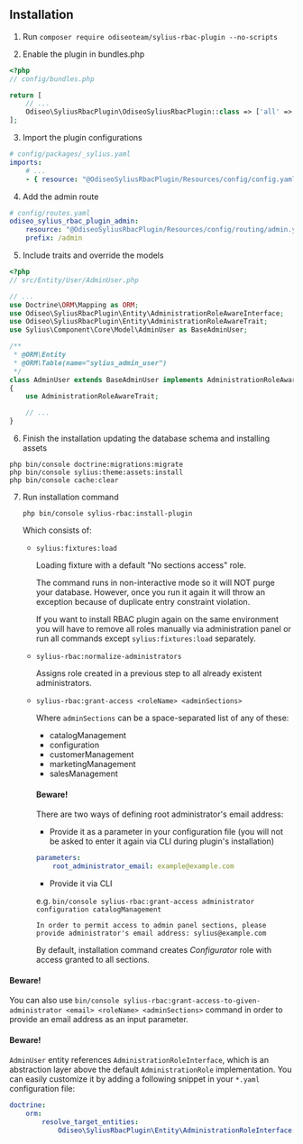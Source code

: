 ## Installation

1. Run `composer require odiseoteam/sylius-rbac-plugin --no-scripts`

2. Enable the plugin in bundles.php

```php
<?php
// config/bundles.php

return [
    // ...
    Odiseo\SyliusRbacPlugin\OdiseoSyliusRbacPlugin::class => ['all' => true],
];
```

3. Import the plugin configurations

```yml
# config/packages/_sylius.yaml
imports:
    # ...
    - { resource: "@OdiseoSyliusRbacPlugin/Resources/config/config.yaml" }
```

4. Add the admin route

```yml
# config/routes.yaml
odiseo_sylius_rbac_plugin_admin:
    resource: "@OdiseoSyliusRbacPlugin/Resources/config/routing/admin.yaml"
    prefix: /admin
```

5. Include traits and override the models

```php
<?php
// src/Entity/User/AdminUser.php

// ...
use Doctrine\ORM\Mapping as ORM;
use Odiseo\SyliusRbacPlugin\Entity\AdministrationRoleAwareInterface;
use Odiseo\SyliusRbacPlugin\Entity\AdministrationRoleAwareTrait;
use Sylius\Component\Core\Model\AdminUser as BaseAdminUser;

/**
 * @ORM\Entity
 * @ORM\Table(name="sylius_admin_user")
 */
class AdminUser extends BaseAdminUser implements AdministrationRoleAwareInterface
{
    use AdministrationRoleAwareTrait;

    // ...
}
```

6. Finish the installation updating the database schema and installing assets

```
php bin/console doctrine:migrations:migrate
php bin/console sylius:theme:assets:install
php bin/console cache:clear
```

7. Run installation command

    ```
    php bin/console sylius-rbac:install-plugin
    ```

   Which consists of:

    * `sylius:fixtures:load`

      Loading fixture with a default "No sections access" role.

      The command runs in non-interactive mode so it will NOT purge your database.
      However, once you run it again it will throw an exception because of duplicate entry constraint violation.

      If you want to install RBAC plugin again on the same environment you will have to remove all roles manually
      via administration panel or run all commands except `sylius:fixtures:load` separately.

    * `sylius-rbac:normalize-administrators`

      Assigns role created in a previous step to all already existent administrators.

    * `sylius-rbac:grant-access <roleName> <adminSections>`

      Where `adminSections` can be a space-separated list of any of these:
        * catalogManagement
        * configuration
        * customerManagement
        * marketingManagement
        * salesManagement

      #### Beware!

      There are two ways of defining root administrator's email address:

        * Provide it as a parameter in your configuration file (you will not be asked to enter it again via CLI during
          plugin's installation)

        ```yml
        parameters:
            root_administrator_email: example@example.com
        ``` 

        * Provide it via CLI

      e.g. `bin/console sylius-rbac:grant-access administrator configuration catalogManagement`

      `In order to permit access to admin panel sections, please provide administrator's email address: sylius@example.com`

      By default, installation command creates *Configurator* role with access granted to all sections.

#### Beware!

You can also use `bin/console sylius-rbac:grant-access-to-given-administrator <email> <roleName> <adminSections>`
command in order to provide an email address as an input parameter.

#### Beware!

`AdminUser` entity references `AdministrationRoleInterface`, which is an abstraction layer above the default
`AdministrationRole` implementation. You can easily customize it by adding a following snippet in your `*.yaml` configuration file:

```yml
doctrine:
    orm:
        resolve_target_entities:
            Odiseo\SyliusRbacPlugin\Entity\AdministrationRoleInterface: FullyQualifiedClassName
```
